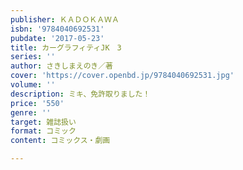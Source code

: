 ```yaml
---
publisher: ＫＡＤＯＫＡＷＡ
isbn: '9784040692531'
pubdate: '2017-05-23'
title: カーグラフィティJK　3
series: ''
author: さきしまえのき／著
cover: 'https://cover.openbd.jp/9784040692531.jpg'
volume: ''
description: ミキ、免許取りました！
price: '550'
genre: ''
target: 雑誌扱い
format: コミック
content: コミックス・劇画

---
```

